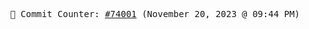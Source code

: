 <p align="center">
    <samp>
        📮 Commit Counter: <a href="https://github.com/Javascript-void0/Javascript-void0/commits/main">#74001</a> (November 20, 2023 @ 09:44 PM)
    </samp>
</p>
